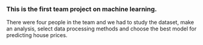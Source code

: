 ### This is the first team project on machine learning. 
There were four people in the team and we had to study the dataset, make an analysis, select data processing methods and choose the best model for predicting house prices.

